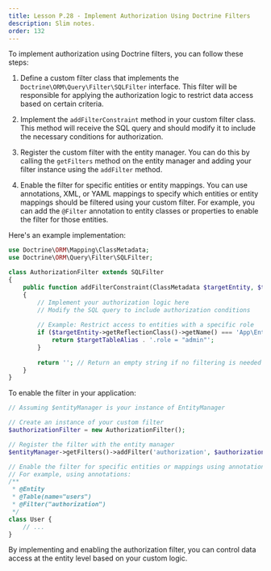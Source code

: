 ```yaml
---
title: Lesson P.28 - Implement Authorization Using Doctrine Filters
description: Slim notes.
order: 132
---
```


To implement authorization using Doctrine filters, you can follow these steps:

1. Define a custom filter class that implements the `Doctrine\ORM\Query\Filter\SQLFilter` interface. This filter will be responsible for applying the authorization logic to restrict data access based on certain criteria.

2. Implement the `addFilterConstraint` method in your custom filter class. This method will receive the SQL query and should modify it to include the necessary conditions for authorization.

3. Register the custom filter with the entity manager. You can do this by calling the `getFilters` method on the entity manager and adding your filter instance using the `addFilter` method.

4. Enable the filter for specific entities or entity mappings. You can use annotations, XML, or YAML mappings to specify which entities or entity mappings should be filtered using your custom filter. For example, you can add the `@Filter` annotation to entity classes or properties to enable the filter for those entities.

Here's an example implementation:

```php
use Doctrine\ORM\Mapping\ClassMetadata;
use Doctrine\ORM\Query\Filter\SQLFilter;

class AuthorizationFilter extends SQLFilter
{
    public function addFilterConstraint(ClassMetadata $targetEntity, $targetTableAlias)
    {
        // Implement your authorization logic here
        // Modify the SQL query to include authorization conditions
        
        // Example: Restrict access to entities with a specific role
        if ($targetEntity->getReflectionClass()->getName() === 'App\Entity\User') {
            return $targetTableAlias . '.role = "admin"';
        }
        
        return ''; // Return an empty string if no filtering is needed
    }
}
```

To enable the filter in your application:

```php
// Assuming $entityManager is your instance of EntityManager

// Create an instance of your custom filter
$authorizationFilter = new AuthorizationFilter();

// Register the filter with the entity manager
$entityManager->getFilters()->addFilter('authorization', $authorizationFilter);

// Enable the filter for specific entities or mappings using annotations, XML, or YAML
// For example, using annotations:
/**
 * @Entity
 * @Table(name="users")
 * @Filter("authorization")
 */
class User {
    // ...
}
```

By implementing and enabling the authorization filter, you can control data access at the entity level based on your custom logic.

